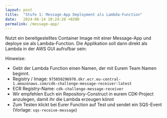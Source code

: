 ```yaml
---
layout: post
title:  "Stufe 1: Message-App Deployment als Lambda-Function"
date:   2024-06-14 10:24:28 +0200
permalink: /message-app/
---
```


Nutzt ein bereitgestelltes Container Image mit einer Message-App und deploye sie als Lambda-Function.
Die Applikation soll dann direkt als Lambda in der AWS GUI aufrufbar sein: 

Hinweise:
- Gebt der Lambda Function einen Namen, der mit Eurem Team Namen beginnt.
- Registry / Image: `975050296970.dkr.ecr.eu-central-1.amazonaws.com/cdk-challenge-message-receiver:latest`
- ECR Registry-Name: `cdk-challenge-message-receiver`
- Wir empfehlen Euch ein Repository-Construct in eurem CDK-Project anzulegen, damit ihr die Lambda erzeugen könnt
- Zum Testen klickt bei Eurer Function auf Test und sendet ein SQS-Event (Vorlage: `sqs-receive-message`)